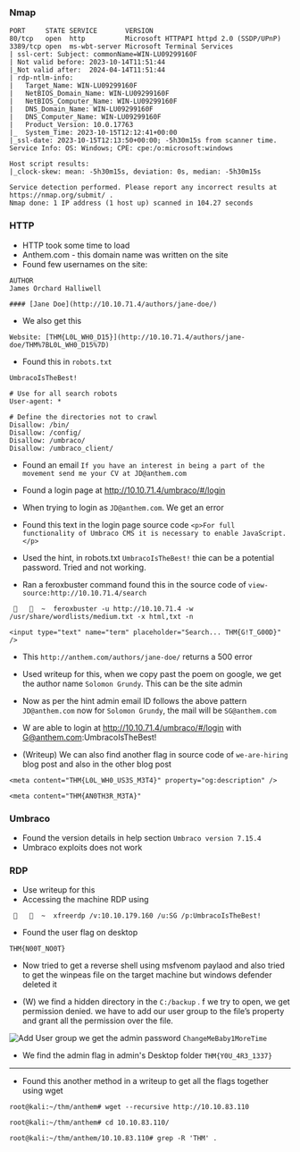 ### Nmap

```
PORT     STATE SERVICE       VERSION
80/tcp   open  http          Microsoft HTTPAPI httpd 2.0 (SSDP/UPnP)
3389/tcp open  ms-wbt-server Microsoft Terminal Services
| ssl-cert: Subject: commonName=WIN-LU09299160F
| Not valid before: 2023-10-14T11:51:44
|_Not valid after:  2024-04-14T11:51:44
| rdp-ntlm-info: 
|   Target_Name: WIN-LU09299160F
|   NetBIOS_Domain_Name: WIN-LU09299160F
|   NetBIOS_Computer_Name: WIN-LU09299160F
|   DNS_Domain_Name: WIN-LU09299160F
|   DNS_Computer_Name: WIN-LU09299160F
|   Product_Version: 10.0.17763
|_  System_Time: 2023-10-15T12:12:41+00:00
|_ssl-date: 2023-10-15T12:13:50+00:00; -5h30m15s from scanner time.
Service Info: OS: Windows; CPE: cpe:/o:microsoft:windows

Host script results:
|_clock-skew: mean: -5h30m15s, deviation: 0s, median: -5h30m15s

Service detection performed. Please report any incorrect results at https://nmap.org/submit/ .
Nmap done: 1 IP address (1 host up) scanned in 104.27 seconds
```

### HTTP

- HTTP took some time to load
- Anthem.com - this domain name was written on the site
- Found few usernames on the site:
```
AUTHOR
James Orchard Halliwell

#### [Jane Doe](http://10.10.71.4/authors/jane-doe/)
```

- We also get this 
```
Website: [THM{L0L_WH0_D15}](http://10.10.71.4/authors/jane-doe/THM%7BL0L_WH0_D15%7D)
```

- Found this in `robots.txt`
```
UmbracoIsTheBest!

# Use for all search robots
User-agent: *

# Define the directories not to crawl
Disallow: /bin/
Disallow: /config/
Disallow: /umbraco/
Disallow: /umbraco_client/
```

- Found an email `If you have an interest in being a part of the movement send me your CV at JD@anthem.com`

- Found a login page at http://10.10.71.4/umbraco/#/login

- When trying to login as `JD@anthem.com`. We get an error

- Found this text in the login page source code `<p>For full functionality of Umbraco CMS it is necessary to enable JavaScript.</p>`

- Used the hint, in robots.txt `UmbracoIsTheBest!` thie can be a potential password. Tried and not working.

- Ran a feroxbuster command found this in the source code of `view-source:http://10.10.71.4/search`

```
      ~  feroxbuster -u http://10.10.71.4 -w /usr/share/wordlists/medium.txt -x html,txt -n
```

```
<input type="text" name="term" placeholder="Search... THM{G!T_G00D}" />
```

- This `http://anthem.com/authors/jane-doe/` returns a 500 error

- Used writeup for this, when we copy past the poem on  google, we get the author name `Solomon Grundy`. This can be the site admin

- Now as per the hint admin email ID follows the above pattern `JD@anthem.com` now for `Solomon Grundy`, the mail will be `SG@anthem.com`

- W are able to login at http://10.10.71.4/umbraco/#/login with 
G@anthem.com:UmbracoIsTheBest!

- (Writeup) We can also find another flag in source code of `we-are-hiring` blog post and also in the other blog post
```
<meta content="THM{L0L_WH0_US3S_M3T4}" property="og:description" />

<meta content="THM{AN0TH3R_M3TA}"
```

### Umbraco

- Found the version details in help section `Umbraco version 7.15.4`
- Umbraco exploits does not work

### RDP

- Use writeup for this 
- Accessing the machine RDP using 
```
      ~  xfreerdp /v:10.10.179.160 /u:SG /p:UmbracoIsTheBest!
```


- Found the user flag on desktop
```
THM{N00T_NO0T}
```

- Now tried to get a reverse shell using msfvenom paylaod and also tried to get the winpeas file on the target machine but windows defender deleted it

- (W) we find a hidden directory in the `C:/backup` . f we try to open, we get permission denied.
we have to add our user group to the file’s property and grant all the permission over the file.

![Add User group](https://devshmsec.github.io/assets/images/tryhackme/anthem/add_user_group.png)
we get the admin password `ChangeMeBaby1MoreTime`

- We find the admin flag in admin's Desktop folder `THM{Y0U_4R3_1337}`

---

- Found this another method in a writeup to get all the flags together using wget

```
root@kali:~/thm/anthem# wget --recursive http://10.10.83.110

root@kali:~/thm/anthem# cd 10.10.83.110/

root@kali:~/thm/anthem/10.10.83.110# grep -R 'THM' .
```